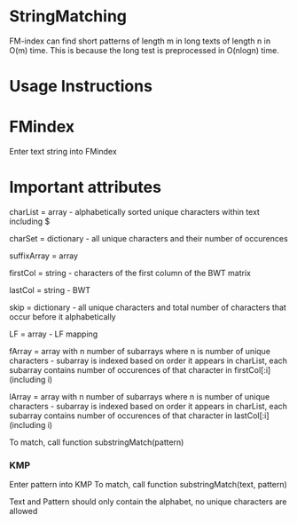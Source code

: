 # StringMatching

FM-index can find short patterns of length m in long texts of length n in O(m) time. This is because the long test is preprocessed in O(nlogn) time.

# Usage Instructions 

# FMindex
Enter text string into  FMindex

# Important attributes
charList = array - alphabetically sorted unique characters within text including $

charSet = dictionary - all unique characters and their number of occurences

suffixArray = array

firstCol = string - characters of the first column of the BWT matrix

lastCol = string - BWT

skip = dictionary - all unique characters and total number of characters that occur before it alphabetically

LF = array - LF mapping

fArray = array with n number of subarrays where n is number of unique characters - subarray is indexed based on order it appears in charList, each subarray contains number of occurences of that character in firstCol[:i] (including i)

lArray = array with n number of subarrays where n is number of unique characters - subarray is indexed based on order it appears in charList, each subarray contains number of occurences of that character in lastCol[:i] (including i)

To match, call function substringMatch(pattern)


### KMP
Enter pattern into KMP
To match, call function substringMatch(text, pattern)


Text and Pattern should only contain the alphabet, no unique characters are allowed
